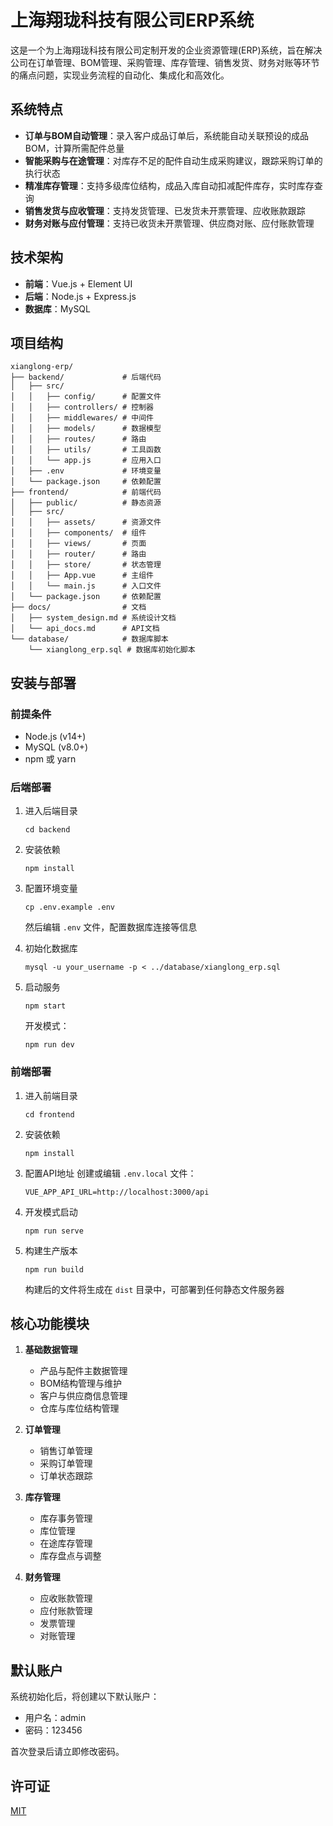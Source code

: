 # 上海翔珑科技有限公司ERP系统

这是一个为上海翔珑科技有限公司定制开发的企业资源管理(ERP)系统，旨在解决公司在订单管理、BOM管理、采购管理、库存管理、销售发货、财务对账等环节的痛点问题，实现业务流程的自动化、集成化和高效化。

## 系统特点

- **订单与BOM自动管理**：录入客户成品订单后，系统能自动关联预设的成品BOM，计算所需配件总量
- **智能采购与在途管理**：对库存不足的配件自动生成采购建议，跟踪采购订单的执行状态
- **精准库存管理**：支持多级库位结构，成品入库自动扣减配件库存，实时库存查询
- **销售发货与应收管理**：支持发货管理、已发货未开票管理、应收账款跟踪
- **财务对账与应付管理**：支持已收货未开票管理、供应商对账、应付账款管理

## 技术架构

- **前端**：Vue.js + Element UI
- **后端**：Node.js + Express.js
- **数据库**：MySQL

## 项目结构

```
xianglong-erp/
├── backend/             # 后端代码
│   ├── src/
│   │   ├── config/      # 配置文件
│   │   ├── controllers/ # 控制器
│   │   ├── middlewares/ # 中间件
│   │   ├── models/      # 数据模型
│   │   ├── routes/      # 路由
│   │   ├── utils/       # 工具函数
│   │   └── app.js       # 应用入口
│   ├── .env             # 环境变量
│   └── package.json     # 依赖配置
├── frontend/            # 前端代码
│   ├── public/          # 静态资源
│   ├── src/
│   │   ├── assets/      # 资源文件
│   │   ├── components/  # 组件
│   │   ├── views/       # 页面
│   │   ├── router/      # 路由
│   │   ├── store/       # 状态管理
│   │   ├── App.vue      # 主组件
│   │   └── main.js      # 入口文件
│   └── package.json     # 依赖配置
├── docs/                # 文档
│   ├── system_design.md # 系统设计文档
│   └── api_docs.md      # API文档
└── database/            # 数据库脚本
    └── xianglong_erp.sql # 数据库初始化脚本
```

## 安装与部署

### 前提条件

- Node.js (v14+)
- MySQL (v8.0+)
- npm 或 yarn

### 后端部署

1. 进入后端目录
   ```
   cd backend
   ```

2. 安装依赖
   ```
   npm install
   ```

3. 配置环境变量
   ```
   cp .env.example .env
   ```
   然后编辑 `.env` 文件，配置数据库连接等信息

4. 初始化数据库
   ```
   mysql -u your_username -p < ../database/xianglong_erp.sql
   ```

5. 启动服务
   ```
   npm start
   ```
   开发模式：
   ```
   npm run dev
   ```

### 前端部署

1. 进入前端目录
   ```
   cd frontend
   ```

2. 安装依赖
   ```
   npm install
   ```

3. 配置API地址
   创建或编辑 `.env.local` 文件：
   ```
   VUE_APP_API_URL=http://localhost:3000/api
   ```

4. 开发模式启动
   ```
   npm run serve
   ```

5. 构建生产版本
   ```
   npm run build
   ```
   构建后的文件将生成在 `dist` 目录中，可部署到任何静态文件服务器

## 核心功能模块

1. **基础数据管理**
   - 产品与配件主数据管理
   - BOM结构管理与维护
   - 客户与供应商信息管理
   - 仓库与库位结构管理

2. **订单管理**
   - 销售订单管理
   - 采购订单管理
   - 订单状态跟踪

3. **库存管理**
   - 库存事务管理
   - 库位管理
   - 在途库存管理
   - 库存盘点与调整

4. **财务管理**
   - 应收账款管理
   - 应付账款管理
   - 发票管理
   - 对账管理

## 默认账户

系统初始化后，将创建以下默认账户：

- 用户名：admin
- 密码：123456

首次登录后请立即修改密码。

## 许可证

[MIT](LICENSE)
